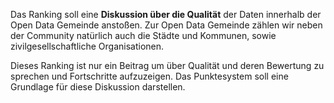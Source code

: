 Das Ranking soll eine __Diskussion über die Qualität__ der Daten innerhalb der Open Data Gemeinde anstoßen. Zur Open Data Gemeinde zählen wir neben der Community natürlich auch die Städte und Kommunen, sowie zivilgesellschaftliche Organisationen.

Dieses Ranking ist nur ein Beitrag um über Qualität und deren Bewertung zu sprechen und Fortschritte aufzuzeigen. Das Punktesystem soll eine Grundlage für diese Diskussion darstellen.

